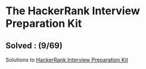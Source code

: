 # The HackerRank Interview Preparation Kit

## Solved : (9/69)

Solutions to [HackerRank Interview Preparation Kit](https://www.hackerrank.com/interview/interview-preparation-kit)